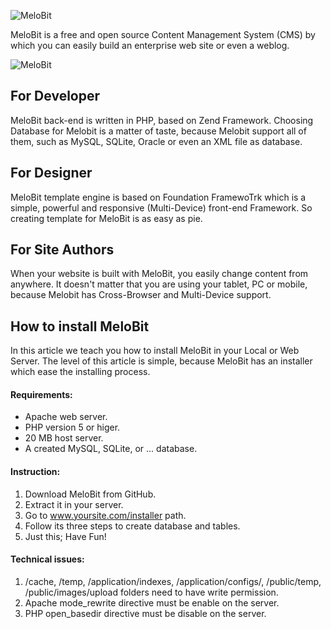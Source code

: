 ![MeloBit](http://melobit.com/images/misc/logo.png "MeloBit")

MeloBit is a free and open source Content Management System (CMS) by which you can easily build an enterprise web site or even a weblog.

![MeloBit](http://melobit.com/images/misc/index_banner.jpg "MeloBit")

For Developer
-----
MeloBit back-end is written in PHP, based on Zend Framework. Choosing Database for Melobit is a matter of taste, because Melobit support all of them, such as MySQL, SQLite, Oracle or even an XML file as database.

For Designer
-----
MeloBit template engine is based on Foundation FramewoTrk which is a simple, powerful and responsive (Multi-Device) front-end Framework. So creating template for MeloBit is as easy as pie.

For Site Authors
-----
When your website is built with MeloBit, you easily change content from anywhere. It doesn't matter that you are using your tablet, PC or mobile, because Melobit has Cross-Browser and Multi-Device support.

How to install MeloBit
-----
In this article we teach you how to install MeloBit in your Local or Web Server. The level of this article is simple, because MeloBit has an installer which ease the installing process.

#### Requirements: ####
- Apache web server.
- PHP version 5 or higer.
- 20 MB host server.
- A created MySQL, SQLite, or ... database.

#### Instruction: ####
1. Download MeloBit from GitHub.
2. Extract it in your server.
3. Go to www.yoursite.com/installer path.
4. Follow its three steps to create database and tables.
5. Just this; Have Fun!

#### Technical issues: ####
1. /cache, /temp, /application/indexes, /application/configs/, /public/temp, /public/images/upload folders need to have write permission.
2. Apache mode_rewrite directive must be enable on the server.
3. PHP open_basedir directive must be disable on the server.

